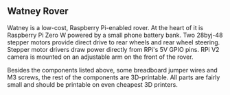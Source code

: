 Watney Rover
------------

Watney is a low-cost, Raspberry Pi-enabled rover. At the heart of it is
Raspberry Pi Zero W powered by a small phone battery bank. Two 28byj-48
stepper motors provide direct drive to rear wheels and rear wheel
steering. Stepper motor drivers draw power directly from RPi's 5V GPIO pins.
RPi V2 camera is mounted on an adjustable arm on the front of the rover.

Besides the components listed above, some breadboard jumper wires and M3
screws, the rest of the components are 3D-printable. All parts are fairly small
and should be printable on even cheapest 3D printers.
